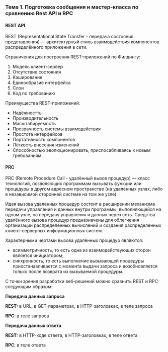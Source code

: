 ### Тема 1.  Подготовка сообщения и мастер-класса по сравнению Rest API и RPC

#### REST API

REST (Representational State Transfer - передача состояния представления) — архитектурный стиль взаимодействия компонентов распределённого приложения в сети.

Ограничения для построения REST-приложений по Филдингу:

1. Модель клиент-сервер
2. Отсутствие состояния
3. Кэширование
4. Единообразие интерфейса
5. Слои
6. Код по требованию

Преимущества REST-приложений:

- Надёжностть
- Производительность
- Масштабируемость
- Прозрачность системы взаимодействия
- Простота интерфейсов
- Портативность компонентов
- Лёгкость внесения изменений
- Способностью эволюционировать, приспосабливаясь к новым требованиям

#### PRC

PRC (Remote Procedure Call - удалённый вызов процедур) — класс технологий, позволяющих программам вызывать функции или процедуры в другом адресном пространстве (на удалённых узлах, либо в независимой сторонней системе на том же узле).

Идея вызова удалённых процедур состоит в расширении механизма передачи управления и данных внутри программы, выполняющейся на одном узле, на передачу управления и данных через сеть. Средства удалённого вызова процедур предназначены для облегчения организации распределённых вычислений и создания распределенных клиент-серверных информационных систем.

Характерными чертами вызова удалённых процедур являются:

- асимметричность, то есть одна из взаимодействующих сторон является инициатором;
- синхронность, то есть выполнение вызывающей процедуры приостанавливается с момента выдачи запроса и возобновляется только после возврата из вызываемой процедуры.

С точки зрения разработки веб-решений можно сравнить REST и RPC следующим образом:

**Передача данных запроса**

**REST:** в URL, в GET-параметрах, в HTTP-заголовках, в теле запроса

**RPC**: в теле запроса

**Передача данных ответа**

**REST:** в HTTP-коде ответа, в HTTP-заголовках, в теле ответа

**RPC**: в теле ответа

